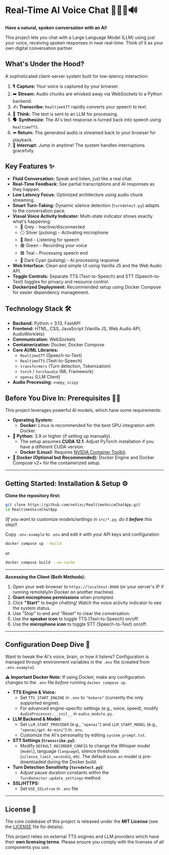 
# Real-Time AI Voice Chat 🎤💬🧠🔊

**Have a natural, spoken conversation with an AI!**  

This project lets you chat with a Large Language Model (LLM) using just your voice, receiving spoken responses in near real-time. Think of it as your own digital conversation partner.

## What's Under the Hood?

A sophisticated client-server system built for low-latency interaction:

1.  🎙️ **Capture:** Your voice is captured by your browser.
2.  ➡️ **Stream:** Audio chunks are whisked away via WebSockets to a Python backend.
3.  ✍️ **Transcribe:** `RealtimeSTT` rapidly converts your speech to text.
4.  🤔 **Think:** The text is sent to an LLM for processing.
5.  🗣️ **Synthesize:** The AI's text response is turned back into speech using `RealtimeTTS`.
6.  ⬅️ **Return:** The generated audio is streamed back to your browser for playback.
7.  🔄 **Interrupt:** Jump in anytime! The system handles interruptions gracefully.

## Key Features ✨

*   **Fluid Conversation:** Speak and listen, just like a real chat.
*   **Real-Time Feedback:** See partial transcriptions and AI responses as they happen.
*   **Low Latency Focus:** Optimized architecture using audio chunk streaming.
*   **Smart Turn-Taking:** Dynamic silence detection (`turndetect.py`) adapts to the conversation pace.
*   **Visual Voice Activity Indicator:** Multi-state indicator shows exactly what's happening:
    *   🔘 Grey - Inactive/disconnected
    *   ⚪ Silver (pulsing) - Activating microphone
    *   🔴 Red - Listening for speech
    *   🟢 Green - Recording your voice
    *   🟦 Teal - Processing speech end
    *   🔵 Dark Cyan (pulsing) - AI processing response
*   **Web Interface:** Clean and simple UI using Vanilla JS and the Web Audio API.
*   **Toggle Controls:** Separate TTS (Text-to-Speech) and STT (Speech-to-Text) toggles for privacy and resource control.
*   **Dockerized Deployment:** Recommended setup using Docker Compose for easier dependency management.

## Technology Stack 🛠️

*   **Backend:** Python < 3.13, FastAPI
*   **Frontend:** HTML, CSS, JavaScript (Vanilla JS, Web Audio API, AudioWorklets)
*   **Communication:** WebSockets
*   **Containerization:** Docker, Docker Compose
*   **Core AI/ML Libraries:**
    *   `RealtimeSTT` (Speech-to-Text)
    *   `RealtimeTTS` (Text-to-Speech)
    *   `transformers` (Turn detection, Tokenization)
    *   `torch` / `torchaudio` (ML Framework)
    *   `openai` (LLM Client)
*   **Audio Processing:** `numpy`, `scipy`

## Before You Dive In: Prerequisites 🏊‍♀️

This project leverages powerful AI models, which have some requirements:

*   **Operating System:**
    *   **Docker:** Linux is recommended for the best GPU integration with Docker.
*   **🐍 Python:** 3.9 or higher (if setting up manually).
    *   The setup assumes **CUDA 12.1**. Adjust PyTorch installation if you have a different CUDA version.
    *   **Docker (Linux):** Requires [NVIDIA Container Toolkit](https://docs.nvidia.com/datacenter/cloud-native/container-toolkit/latest/install-guide.html).
*   **🐳 Docker (Optional but Recommended):** Docker Engine and Docker Compose v2+ for the containerized setup.

---

## Getting Started: Installation & Setup ⚙️

**Clone the repository first:**

```bash
git clone https://github.com/netixc/RealtimeVoiceChatApp.git
cd RealtimeVoiceChatApp
```
*(If you want to customize models/settings in `src/*.py`, do it **before** this step!)*

Copy `.env.example` to `.env` and edit it with your API keys and configuration
```bash
docker compose up --build
```
or
```bash
docker compose build --no-cache
```

---



**Accessing the Client (Both Methods):**

1.  Open your web browser to `https://localhost:8000` (or your server's IP if running remotely/in Docker on another machine).
2.  **Grant microphone permissions** when prompted.
3.  Click **"Start"** to begin chatting! Watch the voice activity indicator to see the system status.
4.  Use "Stop" to end and "Reset" to clear the conversation.
5.  Use the **speaker icon** to toggle TTS (Text-to-Speech) on/off.
6.  Use the **microphone icon** to toggle STT (Speech-to-Text) on/off.

---

## Configuration Deep Dive 🔧

Want to tweak the AI's voice, brain, or how it listens? Configuration is managed through environment variables in the `.env` file (created from `.env.example`).

**⚠️ Important Docker Note:** If using Docker, make any configuration changes to the `.env` file *before* running `docker compose up`.

*   **TTS Engine & Voice:**
    *   Set `TTS_START_ENGINE` in `.env` to `"kokoro"` (currently the only supported engine).
    *   For advanced engine-specific settings (e.g., voice, speed), modify `AudioProcessor.__init__` in `audio_module.py`.
*   **LLM Backend & Model:**
    *   Set `LLM_START_PROVIDER` (e.g., `"openai"`) and `LLM_START_MODEL` (e.g., `"openai/gpt-4o-mini"`) in `.env`.
    *   Customize the AI's personality by editing `system_prompt.txt`.
*   **STT Settings (`transcribe.py`):**
    *   Modify `DEFAULT_RECORDER_CONFIG` to change the Whisper model (`model`), language (`language`), silence thresholds (`silence_limit_seconds`), etc. The default `base.en` model is pre-downloaded during the Docker build.
*   **Turn Detection Sensitivity (`turndetect.py`):**
    *   Adjust pause duration constants within the `TurnDetector.update_settings` method.
*   **SSL/HTTPS:**
    *   Set `USE_SSL=true` in `.env` file 

---

## License 📜

The core codebase of this project is released under the **MIT License** (see the [LICENSE](./LICENSE) file for details).

This project relies on external TTS engines and LLM providers which have their **own licensing terms**. Please ensure you comply with the licenses of all components you use.

